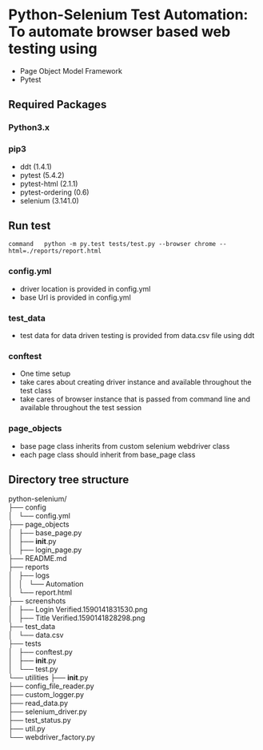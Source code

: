 # Python-Selenium Test Automation: To automate browser based web testing using 
- Page Object Model Framework
- Pytest

## Required Packages
### Python3.x
### pip3
- ddt (1.4.1)
- pytest (5.4.2)
- pytest-html (2.1.1)
- pytest-ordering (0.6)
- selenium (3.141.0)

## Run test
`
command  
python -m py.test tests/test.py --browser chrome --html=./reports/report.html
`

### config.yml
- driver location is provided in config.yml
- base Url is provided in config.yml

### test_data
- test data for data driven testing is provided from data.csv file using ddt

### conftest
- One time setup
- take cares about creating driver instance and available throughout the test class
- take cares of browser instance that is passed from command line and available throughout the test session

### page_objects
- base page class inherits from custom selenium webdriver class
- each page class should inherit from base_page class


## Directory tree structure
python-selenium/  
├── config  
│   └── config.yml  
├── page_objects  
│   ├── base_page.py  
│   ├── __init__.py  
│   ├── login_page.py  
├── README.md  
├── reports  
│   ├── logs  
│   │   └── Automation  
│   └── report.html  
├── screenshots  
│   ├── Login Verified.1590141831530.png  
│   ├── Title Verified.1590141828298.png  
├── test_data  
│   └── data.csv  
├── tests  
│   ├── conftest.py  
│   ├── __init__.py  
│   └── test.py  
└── utilities 
    ├── __init__.py   
    ├── config_file_reader.py  
    ├── custom_logger.py   
    ├── read_data.py  
    ├── selenium_driver.py  
    ├── test_status.py  
    ├── util.py  
    └── webdriver_factory.py  

